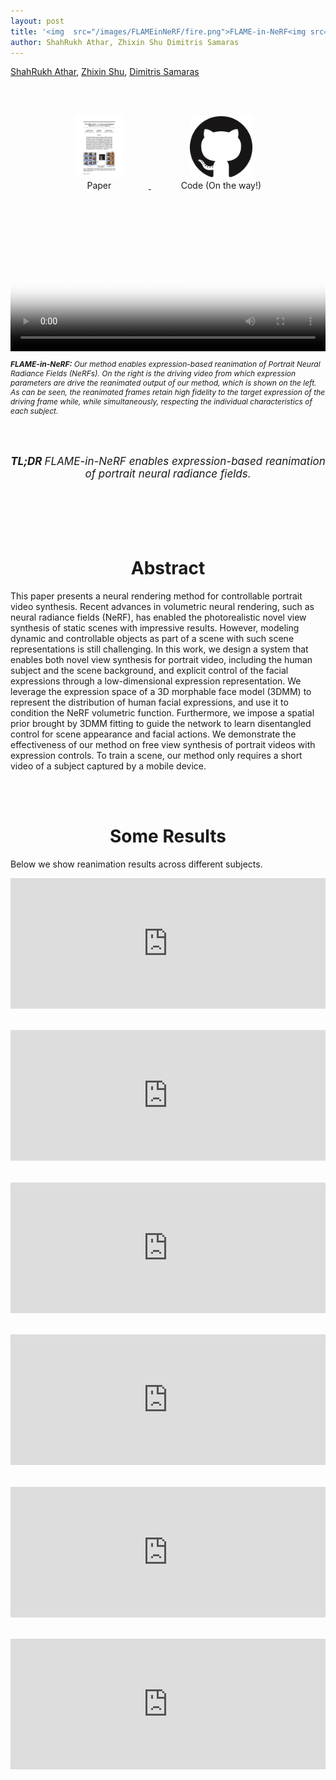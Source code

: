 ```yaml
---
layout: post
title: '<img  src="/images/FLAMEinNeRF/fire.png">FLAME-in-NeRF<img src="/images/FLAMEinNeRF/fire.png">: Neural control of Radiance Fields for Free View Face Animation'
author: ShahRukh Athar, Zhixin Shu Dimitris Samaras
---
```

<!--h1 align="left"><img height="20" width="16" src="/images/FLAMEinNeRF/fire.png">FLAME-in-NeRF<img height="20" width="16" src="/images/FLAMEinNeRF/fire.png">: Neural control of Radiance Fields for Free View Face Animation</h1-->
<p>
<a href="http://shahrukhathar.github.io/about/" target="_blank">ShahRukh Athar</a>,
<a href="https://zhixinshu.github.io/" target="_blank">Zhixin Shu</a>, 
<a href="https://www3.cs.stonybrook.edu/~samaras/" target="_blank">Dimitris Samaras</a>
</p>
<br>
<br>
<div align="center">
  <a href="https://arxiv.org/abs/2012.07999">
    <figure style="display:inline-block;">
      <img height="100" width="78" src="/images/FLAMEinNeRF/paper-thumb.png">
      <figcaption>Paper</figcaption>
  </figure>
  </a>
  &nbsp;
  <a href="http://shahrukhathar.github.io/2021/08/12/FLAMEinNeRF.html">
    <figure style="display:inline-block;">
      <img height="100" width="100" src="/images/github.png">
      <figcaption>Code (On the way!)</figcaption>
    </figure>
  </a>
</div>
<br>
<br>
<div class="embed-container" style="position:relative;padding-bottom:41.56%;">
<video  style="width:100%;height:100%;position:absolute;left:0px;top:0px;" src="/videos/FLAMEinNeRF/Subj4_Drive.mp4" poster="/videos/FLAMEinNeRF/Subj4_thumb.png" controls>
  This is fallback content to display for user agents that do not support the video tag.
</video>
</div>
<p style="font-size:12px"><i><b>FLAME-in-NeRF:</b>  Our method enables expression-based reanimation of Portrait Neural Radiance Fields (NeRFs). On the right is the driving video from which expression parameters are drive the reanimated output of our method, which is shown on the left. As can be seen, the reanimated frames retain high fidelity to the target expression of the driving frame while, while simultaneously, respecting the individual characteristics of each subject.</i></p>

<br>
<div align="center">
  <br>
  <p style="font-size:17px"><i><b>TL;DR </b> FLAME-in-NeRF enables expression-based reanimation of portrait neural radiance fields.</i></p>
  <br>
  <br>
</div>

<br>
<div align="center">
<br>
<h1 style="text-align: center">Abstract</h1>
</div>

This paper presents a neural rendering method for controllable portrait video synthesis.
Recent advances in volumetric neural rendering, such as neural radiance fields (NeRF), has enabled the photorealistic novel view synthesis of static scenes with impressive results. However, modeling dynamic and controllable objects as part of a scene with such scene representations is still challenging. 
In this work, we design a system that enables both novel view synthesis for portrait video, including the human subject and the scene background, and explicit control of the facial expressions through a low-dimensional expression representation.
We leverage the expression space of a 3D morphable face model (3DMM) to represent the distribution of human facial expressions, and use it to condition the NeRF volumetric function.
Furthermore, we impose a spatial prior brought by 3DMM fitting to guide the network to learn disentangled control for  scene appearance and  facial actions.
We demonstrate the effectiveness of our method on free view synthesis of portrait videos with expression controls. To train a scene, our method only requires a short video of a subject captured by a mobile device.

<br>
<div align="center">
<br>
<h1 style="text-align: center">Some Results</h1>
</div>

Below we show reanimation results across different subjects.

<div class="embed-container" style="position:relative;padding-bottom:41.56%;">
  <iframe
      src="https://drive.google.com/file/d/1-bmWJ8gBKyPUnUViUAVtFeWy7F22lgO1/preview"
      frameborder="0"
      style="width:100%;height:100%;position:absolute;left:0px;top:0px;"
      width="100%" height="100%" 
      allowfullscreen allow="autoplay">
  </iframe>
</div>
<br>
<br>
<div class="embed-container" style="position:relative;padding-bottom:41.56%;">
  <iframe
      src="https://drive.google.com/file/d/1AiSy2M7emLMtfWeSnWBenW2ItfCtVhv4/preview"
      frameborder="0"
      style="width:100%;height:100%;position:absolute;left:0px;top:0px;"
      width="100%" height="100%" 
      allowfullscreen allow="autoplay">
  </iframe>
</div>
<br>
<br>
<div class="embed-container" style="position:relative;padding-bottom:41.56%;">
  <iframe
      src="https://drive.google.com/file/d/1_Rorr1uvL9paD6JZ2_2T0yFLcNSU3b5i/preview"
      frameborder="0"
      style="width:100%;height:100%;position:absolute;left:0px;top:0px;"
      width="100%" height="100%" 
      allowfullscreen allow="autoplay">
  </iframe>
</div>
<br>
<br>
<div class="embed-container" style="position:relative;padding-bottom:41.56%;">
  <iframe
      src="https://drive.google.com/file/d/10aIndNUQ79TNsejosviDE5qDHw7aRBdQ/preview"
      frameborder="0"
      style="width:100%;height:100%;position:absolute;left:0px;top:0px;"
      width="100%" height="100%" 
      allowfullscreen allow="autoplay">
  </iframe>
</div>
<br>
<br>
<div class="embed-container" style="position:relative;padding-bottom:41.56%;">
  <iframe
      src="https://drive.google.com/file/d/11BFZXVYx22hijC_GxbzhUrkKVDHVDL8v/preview"
      frameborder="0"
      style="width:100%;height:100%;position:absolute;left:0px;top:0px;"
      width="100%" height="100%" 
      allowfullscreen allow="autoplay">
  </iframe>
</div>
<br>
<br>
<div class="embed-container" style="position:relative;padding-bottom:41.56%;">
  <iframe
      src="https://drive.google.com/file/d/15OzbA-N_2UzkHJ68J8VODrln63tv3kND/preview"
      frameborder="0"
      style="width:100%;height:100%;position:absolute;left:0px;top:0px;"
      width="100%" height="100%" 
      allowfullscreen allow="autoplay">
  </iframe>
</div>
<br>
<div align="center">
<br>

